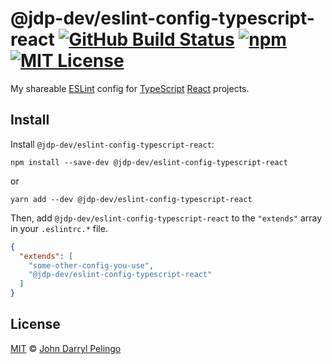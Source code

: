 # @jdp-dev/eslint-config-typescript-react [![GitHub Build Status][shield-github-build-status]][shield-github-build-status] [![npm][shield-npm]][npm] [![MIT License][shield-license]][license]

My shareable [ESLint](https://eslint.org/) config for
[TypeScript](https://www.typescriptlang.org/) [React](https://reactjs.org/)
projects.

## Install

Install `@jdp-dev/eslint-config-typescript-react`:

```shell script
npm install --save-dev @jdp-dev/eslint-config-typescript-react
```

or

```shell script
yarn add --dev @jdp-dev/eslint-config-typescript-react
```

Then, add `@jdp-dev/eslint-config-typescript-react` to the `"extends"` array in
your `.eslintrc.*` file.

<!-- prettier-ignore -->
```json
{
  "extends": [
    "some-other-config-you-use",
    "@jdp-dev/eslint-config-typescript-react"
  ]
}
```

## License

[MIT][license] &copy; [John Darryl Pelingo][me]

[license]: ../../LICENSE
[me]: https://johndpelingo.com/
[npm]: https://npmjs.org/package/@jdp-dev/eslint-config-typescript-react
[shield-github-build-status]:
  https://github.com/john-d-pelingo/jdp-scripts/workflows/npm-publish/badge.svg
[shield-license]: https://img.shields.io/badge/License-MIT-lavender.svg
[shield-npm]:
  https://img.shields.io/npm/v/@jdp-dev/eslint-config-typescript-react.svg
